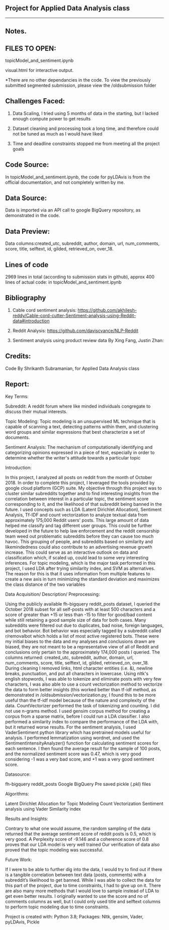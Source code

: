 Project for Applied Data Analysis class
----------------------------------------------------------------
----------------------------------------------------------------


Notes.
-----------------------------------------------------------------
FILES TO OPEN:
-----------------------------------------------------------------

topicModel_and_sentiment.ipynb

visual.html for interactive output.

*There are no other dependancies in the code. To view the previously submitted segmented submission, please view the /oldsubmission folder

Challenges Faced:
-----------------------------------------------------------------
1) Data Scaling, I tried using 5 months of data in the starting, but I lacked enough compute power to get results

2) Dataset cleaning and processing took a long time, and therefore could not be tuned as much as I would have liked

3) Time and deadline constraints stopped me from meeting all the project goals

Code Source:
------------------------------------------------------------------
In topicModel_and_sentiment.ipynb, the code for pyLDAvis is from the official documentation, and not completely written by me.

Data Source:
-------------------------------------------------------------------
Data is imported via an API call to google BigQuery repository, as demonstrated in the code.

Data Preview:
-------------------------------------------------------------------
Data columns:created_utc, subreddit, author, domain, url, num_comments, score, title, selftext, id, gilded, retrieved_on, over_18.

Lines of code
------------------------------------------------------------------------
2969 lines in total (according to submission stats in github), approx 400 lines of actual code: in topicModel_and_sentiment.ipynb

Bibliography
------------------------------------------------------------------------
1) Cable cord sentiment analysis: https://github.com/akhilesh-reddy/Cable-cord-cutter-Sentiment-analysis-using-Reddit-data#introduction

2) Reddit Analysis: https://github.com/daviscvance/NLP-Reddit

3) Sentiment analysis using product review data By Xing Fang, Justin Zhan:

Credits:
------------------------------------------------------------------------
Code By Shrikanth Subramanian, for Applied Data Analysis class

Report:
------------------------------------------------------------------------
Key Terms:

Subreddit: A reddit forum where like minded individuals congregate to discuss their mutual interests.

Topic Modeling: Topic modeling is an unsupervised ML technique that is capable of scanning a text, detecting patterns within them, and clustering word groups and similar expressions that best characterize a set of documents.

Sentiment Analysis: The mechanism of computationally identifying and categorizing opinions expressed in a piece of text, especially in order to determine whether the writer's attitude towards a particular topic

Introduction:

In this project, I analyzed all posts on reddit from the month of October 2018. In order to complete this project, I leveraged the tools provided by google cloud platform (GCP) suite. My objective through this project was to cluster similar subreddits together and to find interesting insights from the correlation between interest in a particular topic, the sentiment score corresponding to it, and the likelihood of that subreddit being banned in the future. I used concepts such as LDA (Latent Dirichlet Allocation), Sentiment Analysis, Tf-IDF and count vectorization to analyze textual data from approximately 175,000 Reddit users' posts. This large amount of data helped me classify and tag different user groups. This could be further developed in the future to help law enforcement and the reddit censorship team weed out problematic subreddits before they can cause too much havoc. 
This grouping of people, and subreddits based on similarity and likemindedness could also contribute to an advertising revenue growth increase. This could serve as an interactive outlook on data and classification which, if scaled up, could lead to some very interesting inferences. For topic modeling, which is the major task performed in this project, I used LDA after trying similarity index, and SVM as alternatives. The reason for this is that it uses information from multiple features to create a new axis in turn minimizing the standard deviation and maximizes the class distance of the two variables

Data Acquisition/ Description/ Preprocessing:

Using the publicly available fh-bigquery reddit_posts dataset, I queried the October 2018 subset for all self-posts with at least 500 characters and a score of greater than +15 or less than -15 to filter for good/bad content while still retaining a good sample size of data for both cases. Many subreddits were filtered out due to duplicates, bad noise, foreign languages, and bot behavior. Bot behavior was especially tagged  by a subreddit called r/removalbot which holds a list of most active registered bots. These were my initial biases to the data and my analyses and conclusions drawn are biased, they are not meant to be a representative view of all of Reddit and conclusions only pertain to the approximately 174,000 posts I queried.
The columns returned: created_utc, subreddit, author, domain, url, num_comments, score, title, selftext, id, gilded, retrieved_on, over_18.
During cleaning I removed links, html character entities (i.e. &amp;), newline breaks, punctuation, and put all characters in lowercase.
Using nltk's english stopwords, I was able to tokenize and eliminate posts with very few characters, I was also able to use a count vectorization method to vectorize the data to form better insights (this worked better than tf-idf method, as demonstrated in /oldsubmission/vectorization.py, I found this to be more useful than the tf-idf model because of the nature and complexity of the data. CountVectorizer performed the task of tokenizing and counting. I did not use n-grams method. I used gensim corpus method for creating a corpus from a sparse matrix, before I could run a LDA classifier.
I also performed a similarity index to compare the performance of the LDA with, but it returned worse results.
For the sentiment analysis, I used VaderSentiment python library which has pretrained models useful for analysis. I performed lemmatization using wordnet, and used the SentimentIntensityAnalyzer() function for calculating sentiment scores for each sentence. I then found the average result for the sample of 100 posts, and the normalized sentiment score was 0.47, which is very good considering -1 was a very bad score, and +1 was a very good sentiment score. 

Datasource:

fh-bigquery reddit_posts
Google BigQuery
Pre saved pickle (.pkl) files

Algorithms:

Latent Dirichlet Allocation for Topic Modeling
Count Vectorization
Sentiment analysis using Vader
Similarity index

Results and Insights:

Contrary to what one would assume, the random sampling of the data returned that the average sentiment score of reddit posts is 0.5, which is very good.
A Perplexity score of -9.146 and a coherence score of 0.8 proves that our LDA model is very well trained
Our verification of data also proved that the topic modeling was successful.

Future Work:

If I were to be able to further dig into the data, I would try to find out if there is a tangible correlation between text data (posts, comments) with a subreddit’s likelihood to get banned. While I was able to collect the data for this part of the project, due to time constraints, I had to give up on it. There are also many more methods that I would love to sample instead of LDA to get even better results. I originally wanted to use the score and no of comments columns as well, but I could only used title and selftext columns to perform topic modeling due to time constraints.

Project is created with:
Python 3.8; Packages: Nltk, gensim, Vader, pyLDAvis, Pickle
